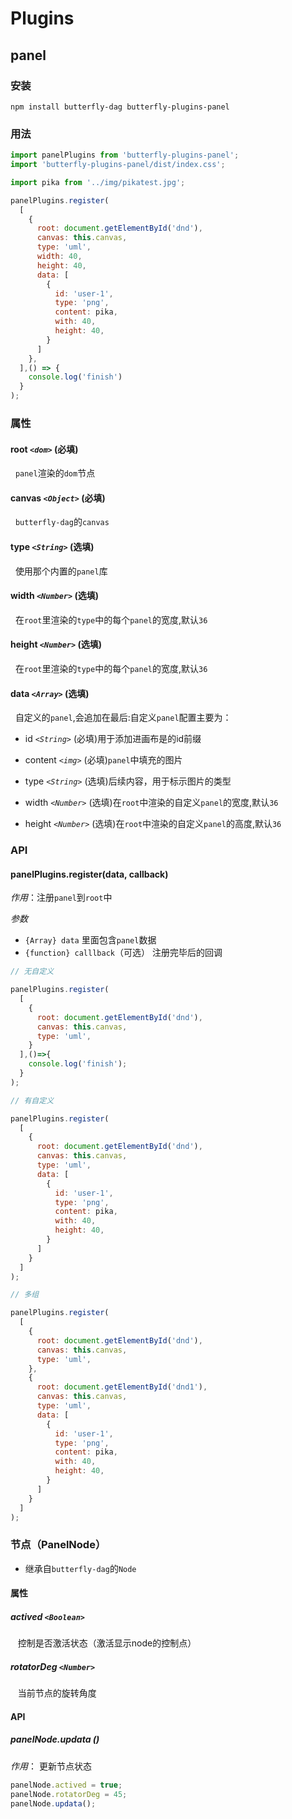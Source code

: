 # Plugins

## panel

### 安装

```
npm install butterfly-dag butterfly-plugins-panel
```

### 用法

``` js
import panelPlugins from 'butterfly-plugins-panel';
import 'butterfly-plugins-panel/dist/index.css';

import pika from '../img/pikatest.jpg';

panelPlugins.register(
  [
    {
      root: document.getElementById('dnd'),
      canvas: this.canvas,
      type: 'uml',
      width: 40,
      height: 40,
      data: [
        {
          id: 'user-1',
          type: 'png',
          content: pika,
          with: 40,
          height: 40,
        }
      ]
    },
  ],() => {
    console.log('finish')
  }
);

```

### 属性

#### root  _`<dom>`_    (必填)
&nbsp;&nbsp;`panel`渲染的`dom`节点

#### canvas  _`<Object>`_    (必填)
&nbsp;&nbsp;`butterfly-dag`的`canvas`

#### type  _`<String>`_    (选填)
&nbsp;&nbsp;使用那个内置的`panel`库

#### width  _`<Number>`_    (选填)
&nbsp;&nbsp;在`root`里渲染的`type`中的每个`panel`的宽度,默认`36`

#### height  _`<Number>`_    (选填)
&nbsp;&nbsp;在`root`里渲染的`type`中的每个`panel`的宽度,默认`36`

#### data  _`<Array>`_    (选填)
&nbsp;&nbsp;自定义的`panel`,会追加在最后:自定义`panel`配置主要为：

* id _`<String>`_ (必填)用于添加进画布是的id前缀

* content _`<img>`_ (必填)`panel`中填充的图片

* type _`<String>`_ (选填)后续内容，用于标示图片的类型

* width _`<Number>`_ (选填)在`root`中渲染的自定义`panel`的宽度,默认`36`

* height _`<Number>`_ (选填)在`root`中渲染的自定义`panel`的高度,默认`36`

### API

#### panelPlugins.register(data, callback)

*作用*：注册`panel`到`root`中

*参数*

* `{Array} data` 里面包含`panel`数据
* `{function} calllback`（可选） 注册完毕后的回调

``` js
// 无自定义

panelPlugins.register(
  [
    {
      root: document.getElementById('dnd'),
      canvas: this.canvas,
      type: 'uml',
    }
  ],()=>{
    console.log('finish');
  }
);

// 有自定义

panelPlugins.register(
  [
    {
      root: document.getElementById('dnd'),
      canvas: this.canvas,
      type: 'uml',
      data: [
        {
          id: 'user-1',
          type: 'png',
          content: pika,
          with: 40,
          height: 40,
        }
      ]
    }
  ]
);

// 多组

panelPlugins.register(
  [
    {
      root: document.getElementById('dnd'),
      canvas: this.canvas,
      type: 'uml',
    },
    {
      root: document.getElementById('dnd1'),
      canvas: this.canvas,
      type: 'uml',
      data: [
        {
          id: 'user-1',
          type: 'png',
          content: pika,
          with: 40,
          height: 40,
        }
      ]
    }
  ]
);
```

### 节点（PanelNode）

* 继承自`butterfly-dag`的`Node`

#### 属性

##### actived  _`<Boolean>`_ 
&nbsp;&nbsp; 控制是否激活状态（激活显示node的控制点）

##### rotatorDeg _`<Number>`_ 
&nbsp;&nbsp; 当前节点的旋转角度

#### API

##### panelNode.updata ()

*作用*： 更新节点状态

```js
panelNode.actived = true;
panelNode.rotatorDeg = 45;
panelNode.updata();
```


